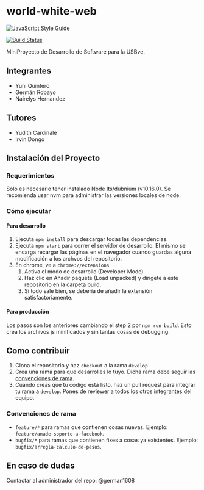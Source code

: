 # world-white-web

[![JavaScript Style Guide](https://cdn.rawgit.com/standard/standard/master/badge.svg)](https://github.com/standard/standard)

[![Build Status](https://travis-ci.com/german1608/world-white-web.svg?token=aqTuGezTjtpGskdvd7vs&branch=master)](https://travis-ci.com/german1608/world-white-web)

MiniProyecto de Desarrollo de Software para la USBve.


## Integrantes

* Yuni Quintero
* Germán Robayo
* Nairelys Hernandez

## Tutores

* Yudith Cardinale
* Irvin Dongo

## Instalación del Proyecto

### Requerimientos

Solo es necesario tener instalado Node lts/dubnium (v10.16.0). Se recomienda usar nvm para administrar las versiones locales de node.

### Cómo ejecutar

#### Para desarrollo

1. Ejecuta `npm install` para descargar todas las dependencias.
2. Ejecuta `npm start` para correr el servidor de desarrollo. El mismo se encarga recargar las páginas en el navegador cuando guardas alguna modificación a los archvos del repositorio.
3. En chrome, ve a `chrome://extensions`
    1. Activa el modo de desarrollo (Developer Mode)
    2. Haz clic en Añadir paquete (Load unpacked) y dirígete a este repositorio en la carpeta build.
    3. Si todo sale bien, se debería de añadir la extensión satisfactoriamente.

#### Para producción

Los pasos son los anteriores cambiando el step 2 por `npm run build`. Esto crea los archivos js minificados y sin tantas cosas de debugging.

## Como contribuir

1. Clona el repositorio y haz `checkout` a la rama `develop`
2. Crea una rama para que desarrolles lo tuyo. Dicha rama debe seguir las [convenciones de rama](#convenciones-de-rama).
3. Cuando creas que tu código está listo, haz un pull request para integrar tu rama a `develop`. Pones de reviewer a todos los otros integrantes del equipo.

### Convenciones de rama

* `feature/*` para ramas que contienen cosas nuevas. Ejemplo: `feature/anade-soporte-a-facebook`.
* `bugfix/*` para ramas que contienen fixes a cosas ya existentes. Ejemplo: `bugfix/arregla-calculo-de-pesos`.


## En caso de dudas

Contactar al administrador del repo: @german1608
